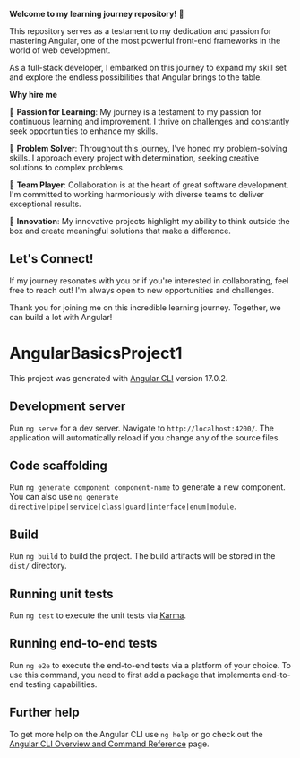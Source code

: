 **Welcome to my learning journey repository!** 🚀

This repository serves as a testament to my dedication and passion for mastering Angular, one of the most powerful front-end frameworks in the world of web development.

As a full-stack developer, I embarked on this journey to expand my skill set and explore the endless possibilities that Angular brings to the table.

**Why hire me**

🧠 **Passion for Learning**: My journey is a testament to my passion for continuous learning and improvement. I thrive on challenges and constantly seek opportunities to enhance my skills.

💪 **Problem Solver**: Throughout this journey, I've honed my problem-solving skills. I approach every project with determination, seeking creative solutions to complex problems.

🤝 **Team Player**: Collaboration is at the heart of great software development. I'm committed to working harmoniously with diverse teams to deliver exceptional results.

🌟 **Innovation**: My innovative projects highlight my ability to think outside the box and create meaningful solutions that make a difference.

## Let's Connect!

If my journey resonates with you or if you're interested in collaborating, feel free to reach out! I'm always open to new opportunities and challenges.

Thank you for joining me on this incredible learning journey. Together, we can build a lot with Angular!

# AngularBasicsProject1

This project was generated with [Angular CLI](https://github.com/angular/angular-cli) version 17.0.2.

## Development server

Run `ng serve` for a dev server. Navigate to `http://localhost:4200/`. The application will automatically reload if you change any of the source files.

## Code scaffolding

Run `ng generate component component-name` to generate a new component. You can also use `ng generate directive|pipe|service|class|guard|interface|enum|module`.

## Build

Run `ng build` to build the project. The build artifacts will be stored in the `dist/` directory.

## Running unit tests

Run `ng test` to execute the unit tests via [Karma](https://karma-runner.github.io).

## Running end-to-end tests

Run `ng e2e` to execute the end-to-end tests via a platform of your choice. To use this command, you need to first add a package that implements end-to-end testing capabilities.

## Further help

To get more help on the Angular CLI use `ng help` or go check out the [Angular CLI Overview and Command Reference](https://angular.io/cli) page.

